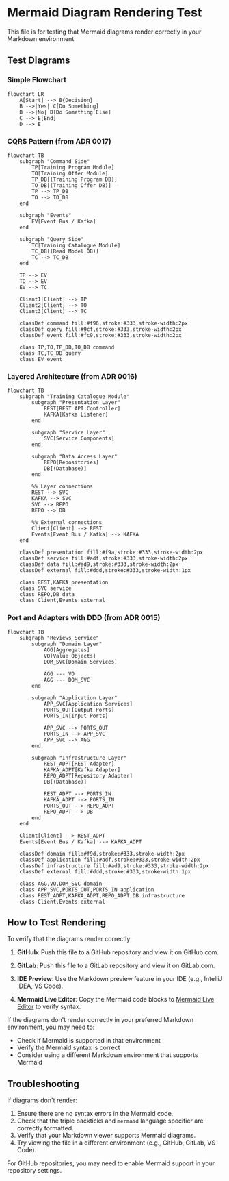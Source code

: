 # Mermaid Diagram Rendering Test

This file is for testing that Mermaid diagrams render correctly in your Markdown environment.

## Test Diagrams

### Simple Flowchart

```mermaid
flowchart LR
    A[Start] --> B{Decision}
    B -->|Yes| C[Do Something]
    B -->|No| D[Do Something Else]
    C --> E[End]
    D --> E
```

### CQRS Pattern (from ADR 0017)

```mermaid
flowchart TB
    subgraph "Command Side"
        TP[Training Program Module]
        TO[Training Offer Module]
        TP_DB[(Training Program DB)]
        TO_DB[(Training Offer DB)]
        TP --> TP_DB
        TO --> TO_DB
    end
    
    subgraph "Events"
        EV[Event Bus / Kafka]
    end
    
    subgraph "Query Side"
        TC[Training Catalogue Module]
        TC_DB[(Read Model DB)]
        TC --> TC_DB
    end
    
    TP --> EV
    TO --> EV
    EV --> TC
    
    Client1[Client] --> TP
    Client2[Client] --> TO
    Client3[Client] --> TC
    
    classDef command fill:#f96,stroke:#333,stroke-width:2px
    classDef query fill:#9cf,stroke:#333,stroke-width:2px
    classDef event fill:#fc9,stroke:#333,stroke-width:2px
    
    class TP,TO,TP_DB,TO_DB command
    class TC,TC_DB query
    class EV event
```

### Layered Architecture (from ADR 0016)

```mermaid
flowchart TB
    subgraph "Training Catalogue Module"
        subgraph "Presentation Layer"
            REST[REST API Controller]
            KAFKA[Kafka Listener]
        end
        
        subgraph "Service Layer"
            SVC[Service Components]
        end
        
        subgraph "Data Access Layer"
            REPO[Repositories]
            DB[(Database)]
        end
        
        %% Layer connections
        REST --> SVC
        KAFKA --> SVC
        SVC --> REPO
        REPO --> DB
        
        %% External connections
        Client[Client] --> REST
        Events[Event Bus / Kafka] --> KAFKA
    end
    
    classDef presentation fill:#f9a,stroke:#333,stroke-width:2px
    classDef service fill:#adf,stroke:#333,stroke-width:2px
    classDef data fill:#ad9,stroke:#333,stroke-width:2px
    classDef external fill:#ddd,stroke:#333,stroke-width:1px
    
    class REST,KAFKA presentation
    class SVC service
    class REPO,DB data
    class Client,Events external
```

### Port and Adapters with DDD (from ADR 0015)

```mermaid
flowchart TB
    subgraph "Reviews Service"
        subgraph "Domain Layer"
            AGG[Aggregates]
            VO[Value Objects]
            DOM_SVC[Domain Services]
            
            AGG --- VO
            AGG --- DOM_SVC
        end
        
        subgraph "Application Layer"
            APP_SVC[Application Services]
            PORTS_OUT[Output Ports]
            PORTS_IN[Input Ports]
            
            APP_SVC --> PORTS_OUT
            PORTS_IN --> APP_SVC
            APP_SVC --> AGG
        end
        
        subgraph "Infrastructure Layer"
            REST_ADPT[REST Adapter]
            KAFKA_ADPT[Kafka Adapter]
            REPO_ADPT[Repository Adapter]
            DB[(Database)]
            
            REST_ADPT --> PORTS_IN
            KAFKA_ADPT --> PORTS_IN
            PORTS_OUT --> REPO_ADPT
            REPO_ADPT --> DB
        end
    end
    
    Client[Client] --> REST_ADPT
    Events[Event Bus / Kafka] --> KAFKA_ADPT
    
    classDef domain fill:#f9d,stroke:#333,stroke-width:2px
    classDef application fill:#adf,stroke:#333,stroke-width:2px
    classDef infrastructure fill:#ad9,stroke:#333,stroke-width:2px
    classDef external fill:#ddd,stroke:#333,stroke-width:1px
    
    class AGG,VO,DOM_SVC domain
    class APP_SVC,PORTS_OUT,PORTS_IN application
    class REST_ADPT,KAFKA_ADPT,REPO_ADPT,DB infrastructure
    class Client,Events external
```

## How to Test Rendering

To verify that the diagrams render correctly:

1. **GitHub**: Push this file to a GitHub repository and view it on GitHub.com.

2. **GitLab**: Push this file to a GitLab repository and view it on GitLab.com.

3. **IDE Preview**: Use the Markdown preview feature in your IDE (e.g., IntelliJ IDEA, VS Code).

4. **Mermaid Live Editor**: Copy the Mermaid code blocks to [Mermaid Live Editor](https://mermaid.live/) to verify syntax.

If the diagrams don't render correctly in your preferred Markdown environment, you may need to:

- Check if Mermaid is supported in that environment
- Verify the Mermaid syntax is correct
- Consider using a different Markdown environment that supports Mermaid

## Troubleshooting

If diagrams don't render:

1. Ensure there are no syntax errors in the Mermaid code.
2. Check that the triple backticks and `mermaid` language specifier are correctly formatted.
3. Verify that your Markdown viewer supports Mermaid diagrams.
4. Try viewing the file in a different environment (e.g., GitHub, GitLab, VS Code).

For GitHub repositories, you may need to enable Mermaid support in your repository settings.